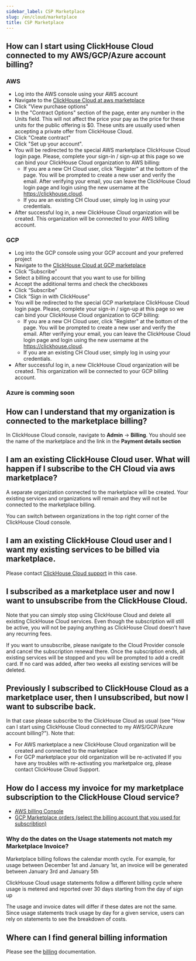 ```yaml
---
sidebar_label: CSP Marketplace
slug: /en/cloud/marketplace
title: CSP Marketplace
---
```


## How can I start using ClickHouse Cloud connected to my AWS/GCP/Azure account billing?

### AWS 

- Log into the AWS console using your AWS account
- Navigate to the [ClickHouse Cloud at aws marketplace](https://aws.amazon.com/marketplace/pp/prodview-jettukeanwrfc)
- Click "View purchase options"
- In the "Contract Options" section of the page, enter any number in the Units field. This will not affect the price your pay as the price for these units for the public offering is $0. These units are usually used when accepting a private offer from ClickHouse Cloud.
- Click "Create contract"
- Click "Set up your account".
- You will be redirected to the special AWS marketplace ClickHouse Cloud login page. Please, complete your sign-in / sign-up at this page so we can bind your ClickHouse Cloud organization to AWS billing:
  - If you are a new CH Cloud user, click "Register" at the bottom of the page. You will be prompted to create a new user and verify the email. After verifying your email, you can leave the ClickHouse Cloud login page and login using the new username at the https://clickhouse.cloud.
  - If you are an existing CH Cloud user, simply log in using your credentials.
- After successful log in, a new ClickHouse Cloud organization will be created. This organization will be connected to your AWS billing account.

### GCP 
- Log into the GCP console using your GCP account and your preferred project
- Navigate to the [ClickHouse Cloud at GCP marketplace](https://console.cloud.google.com/marketplace/product/clickhouse-public/clickhouse-cloud)
- Click “Subscribe”
- Select a billing account that you want to use for billing
- Accept the additional terms and check the checkboxes
- Click “Subscribe”
- Click “Sign in with ClickHouse”
- You will be redirected to the special GCP marketplace ClickHouse Cloud login page. Please, complete your sign-in / sign-up at this page so we can bind your ClickHouse Cloud organization to GCP billing:
  - If you are a new CH Cloud user, click "Register" at the bottom of the page. You will be prompted to create a new user and verify the email. After verifying your email, you can leave the ClickHouse Cloud login page and login using the new username at the https://clickhouse.cloud.
  - If you are an existing CH Cloud user, simply log in using your credentials.
- After successful log in, a new ClickHouse Cloud organization will be created. This organization will be connected to your GCP billing account.


### Azure is comming soon

## How can I understand that my organization is connected to the marketplace billing?

In ClickHouse Cloud console, navigate to **Admin** -> **Billing**. You should see the name of the marketplace and the link in the **Payment details section**

## I am an existing ClickHouse Cloud user. What will happen if I subscribe to the CH Cloud via aws marketplace?

A separate organization connected to the marketplace will be created. Your existing services and organizations will remain and they will not be connected to the marketplace billing.

You can switch between organizations in the top right corner of the ClickHouse Cloud console.

## I am an existing ClickHouse Cloud user and I want my existing services to be billed via marketplace.

Please contact [ClickHouse Cloud support](https://clickhouse.cloud/support) in this case.

## I subscribed as a marketplace user and now I want to unsubscribe from the ClickHouse Cloud.

Note that you can simply stop using ClickHouse Cloud and delete all existing ClickHouse Cloud services. Even though the subscription will still be active, you will not be paying anything as ClickHouse Cloud doesn't have any recurring fees.

If you want to unsubscribe, please navigate to the Cloud Provider console and cancel the subscription renewal there. Once the subscription ends, all existing services will be stopped and you will be prompted to add a credit card. If no card was added, after two weeks all existing services will be deleted.

## Previously I subscribed to ClickHouse Cloud as a marketplace user, then I unsubscribed, but now I want to subscribe back.

In that case please subscribe to the ClickHouse Cloud as usual (see "How can I start using ClickHouse Cloud connected to my AWS/GCP/Azure account billing?"). Note that:
- For AWS marketplace a new ClickHouse Cloud organization will be created and connected to the marketplace
- For GCP marketplace your old organization will be re-activated
If you have any troubles with re-activating you marketpalce org, please contact ClickHouse Cloud Support.


## How do I access my invoice for my marketplace subscription to the ClickHouse Cloud service?

- [AWS billing Console](https://us-east-1.console.aws.amazon.com/billing/home)
- [GCP Marketplace orders (select the billing account that you used for subscribtion)](https://console.cloud.google.com/marketplace/orders)

### Why do the dates on the Usage statements not match my Marketplace Invoice?

Marketplace billing follows the calendar month cycle.  For example, for usage between December 1st and January 1st, an invoice will be generated between January 3rd and January 5th

ClickHouse Cloud usage statements follow a different billing cycle where usage is metered and reported over 30 days starting from the day of sign up

The usage and invoice dates will differ if these dates are not the same. Since usage statements track usage by day for a given service, users can rely on statements to see the breakdown of costs.

## Where can I find general billing information

Please see the [billing](/docs/en/cloud/manage/billing.md) documentation.
